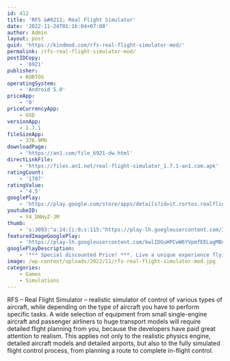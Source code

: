 ```yaml
---
id: 412
title: 'RFS &#8211; Real Flight Simulator'
date: '2022-11-24T01:16:04+07:00'
author: Admin
layout: post
guid: 'https://kindmod.com/rfs-real-flight-simulator-mod/'
permalink: /rfs-real-flight-simulator-mod/
postIDCopy:
    - '6921'
publisher:
    - RORTOS
operatingSystem:
    - 'Android 5.0'
priceApp:
    - '0'
priceCurrencyApp:
    - USD
versionApp:
    - 1.7.1
fileSizeApp:
    - 376.9Mb
downloadPage:
    - 'https://an1.com/file_6921-dw.html'
directLinkFile:
    - 'https://files.an1.net/real-flight-simulator_1.7.1-an1.com.apk'
ratingCount:
    - '1707'
ratingValue:
    - '4.5'
googlePlay:
    - 'https://play.google.com/store/apps/details?id=it.rortos.realflightsimulator'
youtubeID:
    - Y4_DNHyZ-JM
thumb:
    - 's:3093:"a:24:{i:0;s:115:"https://play-lh.googleusercontent.com/3y4IlwGcYAmuLCIvxbETjmpvt1BgwxsmKQbNfCVRe4etf_PGbHi_sp3JU7v3l0Sou5Y=w526-h296";i:1;s:116:"https://play-lh.googleusercontent.com/7MAd3-zzj4O8S99Zxy_BwS_WA46cEFIGhYrVYdppeg_V1GVKBJESHO6-9vmaOKm0z4OL=w526-h296";i:2;s:116:"https://play-lh.googleusercontent.com/CQmr5J9mtP1vn35WyBoPKLtqfqJsbQLur0TjFaIH7f6g6c6KBhUEA8pv6vyv9N5QJmSU=w526-h296";i:3;s:115:"https://play-lh.googleusercontent.com/ceALuVdmWRMw3ELpdBtyepBlHxsBi7Kynw07skg-fcB8rzVNtlRfy78YvMJze02x2fk=w526-h296";i:4;s:114:"https://play-lh.googleusercontent.com/QRGggCpn8jpxKJVCewcgCXTF4CWLn-OcJqo5S5w0LTMLweQFsZ8hcEkPXI7BB6_Ljg=w526-h296";i:5;s:116:"https://play-lh.googleusercontent.com/g3KCCsltBygJikQy3L1dqCyEwTwCJfoAY2SjNV7YIIcPNTwa8aCnKdl2ddFTNCXNMWGV=w526-h296";i:6;s:115:"https://play-lh.googleusercontent.com/cCKCTByiPRH-9YxZIE0tdmE18C8_2Vt_II0hOXh7MpbQh9xx1KUuRNdtQMIzk6xJYks=w526-h296";i:7;s:115:"https://play-lh.googleusercontent.com/ntX7VOAGvziigeFiMobC9Ko5tOsXQFg5ycvkwYezioP0gibAyICti_WM7TeaOAqP3lQ=w526-h296";i:8;s:115:"https://play-lh.googleusercontent.com/ZLFpHU5cICES-LjhpBVKKZyaCYqM00QYtFBgg0eexjMSUWgbbBpad_sadZOvRBFuV0M=w526-h296";i:9;s:115:"https://play-lh.googleusercontent.com/pNSNsFVev1QV_SucyukxXnTx1CVwHdHOtGGATANUbocynvFCT4bPsc3_1PVfKLFYL8A=w526-h296";i:10;s:115:"https://play-lh.googleusercontent.com/jf6g9gyhP5xoGdT2LNRrWoSwzOfNk2DkA0MzrLc3M6_M5JXeTa3gymHYJMcs8HB5zGo=w526-h296";i:11;s:115:"https://play-lh.googleusercontent.com/ibWTBj3e6p6Hr49iZbgiVnEYsas-nlE230vNUNEb5_w0iaM735Dl9H34BH9uftitjNM=w526-h296";i:12;s:114:"https://play-lh.googleusercontent.com/8B4JldiYL_veUFNwORNtzDXZmRs5cGsqiwV5NR6mzA8MrchBSJvyCbUOvqOFEp7Eog=w526-h296";i:13;s:116:"https://play-lh.googleusercontent.com/EY572oxnOVFWvVyWek_mKRgxXUGl_ym8cPHwFD_lYRCgfKeav8S8BdfKnaxIHj4xfuHW=w526-h296";i:14;s:114:"https://play-lh.googleusercontent.com/YflnYWPxjsx4I5Da1tltW1meI253EauxcUNrg7Bohz2hgSfeJkmCseiyS8moctC-Ew=w526-h296";i:15;s:115:"https://play-lh.googleusercontent.com/rXNGgNMwG2SAyHh_YZZkzul-HdBne6zvDxLwVS75XjOOzfkgFCyTHbNUMBFxXQ6-ye4=w526-h296";i:16;s:116:"https://play-lh.googleusercontent.com/HCEi6sF7gXCnuoZwVf_emBEGbgDB5bsmqDOdxwKcg2Hvtr42mVQyye2mckuuLwvrFRt8=w526-h296";i:17;s:115:"https://play-lh.googleusercontent.com/PULK5VTJmeP8mf884gipPQYhhs9mnGB-5csigW3I9DKVDV8NyjDUZc6SlTk4Sjynjmc=w526-h296";i:18;s:114:"https://play-lh.googleusercontent.com/Q5t3EgcGAd7FF3Q2cI_LFvRJVQHR5MeSqKLrLEk_fAA4fMf7MXBOuah6YPq2PRt9Yg=w526-h296";i:19;s:115:"https://play-lh.googleusercontent.com/FIQhNTh3Ql9gakGVWJ2N11z9LDteKPC7OKd6BpNTCfs8aTEll86zOJ9c-AS9gqOkqJk=w526-h296";i:20;s:114:"https://play-lh.googleusercontent.com/lQSeeUHJCYEIFSfp-9pbOYiREGc_H6DZAlMveUbEGys7qrYS_Z8oNcdPn6bLmTIHJg=w526-h296";i:21;s:114:"https://play-lh.googleusercontent.com/RP5C8s0SJYzN3bLyW-jidp6wBvLgFNrlGuuHZf7ImqpiNPuffYMwCxvevwRib29zxA=w526-h296";i:22;s:116:"https://play-lh.googleusercontent.com/7zocSUR0EdecVNzrl9qh2wRwP3kMoqF221HqJpi5NJr15KOgZv6Gsnc6N5S8_iefTV3Z=w526-h296";i:23;s:115:"https://play-lh.googleusercontent.com/_BGnTvQBFS3QDU4eEWVyHgxgaS5i7TOWiM3wX9rq4CWtlnZoNctRsjrPAYcHxZZlzZc=w526-h296";}";'
featuredImageGooglePlay:
    - 'https://play-lh.googleusercontent.com/kwlIDGuHPCwW6YVpmfEELagMBuwFYYdYczT_ueJxu-5YX6A5YlQclOnKsgV-ShlSBg'
googlePlayDescription:
    - '*** Special discounted Price! ***. Live a unique experience flying in any part of the world and exploring sceneries and airports in high resolution with satellite maps, 3D buildings, runways, procedures and air traffic. Jump on board of real time flights, chat with other pilots and join them in multiplayer. Manage flight plans and interact with ATC controllers. Get access to thousands of community created liveries, customize all airplanes, their gauges, failures and weather conditions.. Manual/Tutorial: wiki.realflightsimulator.org/wiki'
image: /wp-content/uploads/2022/11/rfs-real-flight-simulator-mod.jpg
categories:
    - Games
    - Simulations
---
```


RFS – Real Flight Simulator – realistic simulator of control of various types of aircraft, while depending on the type of aircraft you have to perform specific tasks. A wide selection of equipment from small single-engine aircraft and passenger airliners to huge transport models will require detailed flight planning from you, because the developers have paid great attention to realism. This applies not only to the realistic physics engine, detailed aircraft models and detailed airports, but also to the fully simulated flight control process, from planning a route to complete in-flight control.